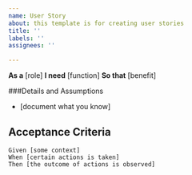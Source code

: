 ```yaml
---
name: User Story
about: this template is for creating user stories
title: ''
labels: ''
assignees: ''

---
```


**As a** [role]
**I need** [function]
**So that** [benefit]

###Details and Assumptions
* [document what you know]

## Acceptance Criteria

```gherkin
Given [some context]
When [certain actions is taken]
Then [the outcome of actions is observed]
```
